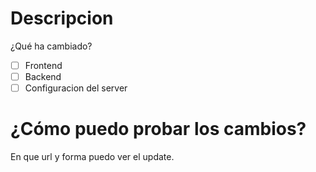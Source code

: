 # Descripcion
¿Qué ha cambiado?

- [ ] Frontend
- [ ] Backend
- [ ] Configuracion del server

# ¿Cómo puedo probar los cambios?
En que url y forma puedo ver el update.
